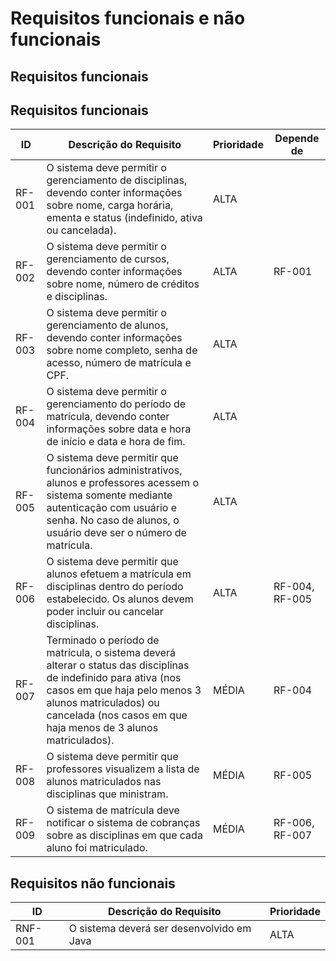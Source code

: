 ﻿# Requisitos funcionais e não funcionais  
  
## Requisitos funcionais  
## Requisitos funcionais  
| ID     | Descrição do Requisito | Prioridade |  Depende de |
|--------|------------------------|------------|-------------|  
| RF-001 | O sistema deve permitir o gerenciamento de disciplinas, devendo conter informações sobre nome, carga horária, ementa e status (indefinido, ativa ou cancelada). | ALTA |  |
| RF-002 | O sistema deve permitir o gerenciamento de cursos, devendo conter informações sobre nome, número de créditos e disciplinas. | ALTA | RF-001 |
| RF-003 | O sistema deve permitir o gerenciamento de alunos, devendo conter informações sobre nome completo, senha de acesso, número de matrícula e CPF. | ALTA |  |
| RF-004 | O sistema deve permitir o gerenciamento do período de matrícula, devendo conter informações sobre data e hora de início e data e hora de fim. | ALTA |  |
| RF-005 | O sistema deve permitir que funcionários administrativos, alunos e professores acessem o sistema somente mediante autenticação com usuário e senha. No caso de alunos, o usuário deve ser o número de matrícula. | ALTA |  |
| RF-006 | O sistema deve permitir que alunos efetuem a matrícula em disciplinas dentro do período estabelecido. Os alunos devem poder incluir ou cancelar disciplinas. | ALTA | RF-004, RF-005 |
| RF-007 | Terminado o período de matrícula, o sistema deverá alterar o status das disciplinas de indefinido para ativa (nos casos em que haja pelo menos 3 alunos matriculados) ou cancelada (nos casos em que haja menos de 3 alunos matriculados). | MÉDIA | RF-004 |
| RF-008 | O sistema deve permitir que professores visualizem a lista de alunos matriculados nas disciplinas que ministram. | MÉDIA | RF-005 |
| RF-009 | O sistema de matrícula deve notificar o sistema de cobranças sobre as disciplinas em que cada aluno foi matriculado. | MÉDIA | RF-006, RF-007 |

  
## Requisitos não funcionais  
| ID | Descrição do Requisito | Prioridade |  
|--|--|--|  
| RNF-001 | O sistema deverá ser desenvolvido em Java | ALTA |  
